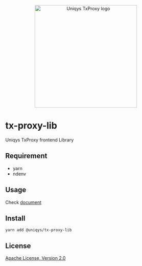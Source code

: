 <p align="center">
  <a href="https://tx-proxy.uniqys.net"><img width="320" src="https://tx-proxy.uniqys.net/img/logo.svg" alt="Uniqys TxProxy logo" /></a>
</p>

tx-proxy-lib
====

Uniqys TxProxy frontend Library

## Requirement
- yarn
- ndenv

## Usage
Check [document](https://tx-proxy.uniqys.net/docs/library.html)

## Install
```
yarn add @uniqys/tx-proxy-lib
```

## License

[Apache License, Version 2.0](https://github.com/uniqys/tx-proxy-lib/blob/master/LICENSE)
